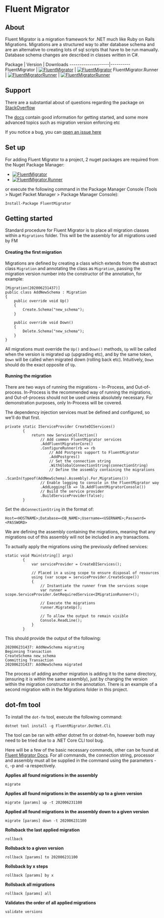 ﻿# Fluent Migrator

## About

Fluent Migrator is a migration framework for .NET much like Ruby 
on Rails Migrations. Migrations are a structured way to alter 
database schema and are an alternative to creating lots of sql 
scripts that have to be run manually. Database schema 
changes are described in classes written in C#.

Package      | Version   | Downloads
--------------------|----------
FluentMigrator    | [![FluentMigrator](https://img.shields.io/nuget/v/FluentMigrator.svg)](https://www.nuget.org/packages/FluentMigrator/) | [![FluentMigrator](https://img.shields.io/nuget/dt/FluentMigrator.svg)](https://www.nuget.org/packages/FluentMigrator/)
FluentMigrator.Runner    | [![FluentMigratorRunner](https://img.shields.io/nuget/v/FluentMigrator.Runner.svg)](https://www.nuget.org/packages/FluentMigrator.Runner/) | [![FluentMigratorRunner](https://img.shields.io/nuget/dt/FluentMigrator.Runner.svg)](https://www.nuget.org/packages/FluentMigrator.Runner/)

## Support

There are a substantial about of questions regarding the package on [StackOverflow](https://stackoverflow.com/questions/tagged/fluent-migrator)

The [docs](https://fluentmigrator.github.io/articles/intro.html) contain good information for getting started, and some more advanced topics such as migration version enforcing etc

If you notice a bug, you can [open an issue here](https://github.com/fluentmigrator/fluentmigrator/issues)

## Set up

For adding Fluent Migrator to a project, 2 nuget packages are required from the Nuget Package Manager:
 - [![FluentMigrator](http://img.shields.io/nuget/dt/FluentMigrator.svg?style=flat)](https://www.nuget.org/packages/FluentMigrator/)
 - [![FluentMigrator.Runner](http://img.shields.io/nuget/dt/FluentMigrator.Runner.svg?style=flat)](https://www.nuget.org/packages/FluentMigrator.Runner/)

or execute the following command in the Package Manager Console (Tools > Nuget Packet Manager > Package Manager Console):

	Install-Package FluentMigrator

## Getting started

Standard procedure for Fluent Migrator is to place all migration classes
within a `Migrations` folder. This will be the assembly for all 
migrations used by FM

#### Creating the first migration

Migrations are defined by creating a class which extends from the 
abstract class `Migration` and annotating the class as `Migration`,
 passing the migration version number into the constructor of the annotation, for example:
	
    [Migration(202006231437)]
    public class AddNewSchema : Migration
    {
        public override void Up()
        {
            Create.Schema("new_schema");
        }

        public override void Down()
        {
            Delete.Schema("new_schema");
        }
    }

All migrations must override the `Up()` and `Down()` methods, 
`Up` will be called when the version is migrated up (upgrading 
etc), and by the same token, `Down` will be called when migrated 
down (rolling back etc). Intuitively, `Down` should do the exact 
opposite of `Up`.

#### Running the migration

There are two ways of running the migrations - In-Process, 
and Out-of-process. In-Process is the recommended way of running the migrations,
and Out-of-process should not be used unless absolutely necessary.
For demonstration purposes, only In-Process will be covered.

The dependency injection services must be defined and configured, 
so we'll do that first.

    private static IServiceProvider CreateDIServices()
            {
                return new ServiceCollection()
                    // Add common FluentMigrator services
                    .AddFluentMigratorCore()
                    .ConfigureRunner(rb => rb
                        // Add Postgres support to FluentMigrator
                        .AddPostgres()
                        // Set the connection string
                        .WithGlobalConnectionString(connectionString)
                        // Define the assembly containing the migrations
                        .ScanIn(typeof(AddNewSchema).Assembly).For.Migrations())
                    // Enable logging to console in the FluentMigrator way
                    .AddLogging(lb => lb.AddFluentMigratorConsole())
                    // Build the service provider
                    .BuildServiceProvider(false);
            }

Set the `dbConnectionString` in the format of:

`Host=<HOSTNAME>;Database=<DB_NAME>;Username=<USERNAME>;Password=<PASSWORD>`

We are defining the assembly containing the migrations,
meaning that any migrations out of this assembly will not be included
 in any transactions.

To actually apply the migrations using the previously defined services:

    static void Main(string[] args)
            {
                var serviceProvider = CreateDIServices();

                // Placed in a using scope to ensure disposal of resources
                using (var scope = serviceProvider.CreateScope())
                {
                    // Instantiate the runner from the services scope
                    var runner = scope.ServiceProvider.GetRequiredService<IMigrationRunner>();

                    // Execute the migrations
                    runner.MigrateUp();

                    // To allow the output to remain visible
                    Console.ReadLine();
                }
            }

This should provide the output of the following:


    202006231437: AddNewSchema migrating
    Beginning Transaction
    CreateSchema new_schema
    Committing Transaction
    202006231437: AddNewSchema migrated

The process of adding another migration is adding it to the same directory, (ensuring it is within the same
assembly), just by changing the version within the migration constructor in the annotation. There is an
example of a second migration with in the Migrations folder in this project.

## dot-fm tool

To install the `dot-fm` tool, execute the following command:

    dotnet tool install -g FluentMigrator.DotNet.Cli

The tool can be ran with either dotnet fm or dotnet-fm, however both may need
to be tried due to a .NET Core CLI tool bug.

Here will be a few of the basic necessary commands, other can be found at [Fluent
Migrator Docs](https://fluentmigrator.github.io/articles/runners/dotnet-fm.html). 
For all commands, the connection string, processor and assembly must all be supplied 
in the command using the parameters -c, -p and -a respectively.


<b>Applies all found migrations in the assembly</b>

    migrate

<b>Applies all found migrations in the assembly up to a given version</b>

    migrate [params] up -t 202006231100

<b>Applied all found migrations in the assembly down to a given version</b>

    migrate [params] down -t 202006231100

<b>Rollsback the last applied migration</b>

    rollback

<b>Rollsback to a given version</b>

    rollback [params] to 202006231100

<b>Rollsback by x steps</b>

    rollback [params] by x

<b>Rollsback all migrations</b>

    rollback [params] all

<b>Validates the order of all applied migrations</b>

    validate versions

    